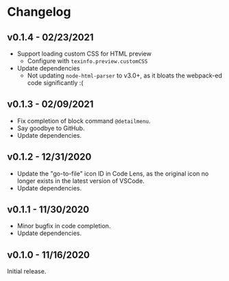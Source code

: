 # Changelog

## v0.1.4 - 02/23/2021

* Support loading custom CSS for HTML preview
  * Configure with `texinfo.preview.customCSS`
* Update dependencies
  * Not updating `node-html-parser` to v3.0+, as it bloats the webpack-ed code significantly :(

## v0.1.3 - 02/09/2021

* Fix completion of block command `@detailmenu`.
* Say goodbye to GitHub.
* Update dependencies.

## v0.1.2 - 12/31/2020

* Update the "go-to-file" icon ID in Code Lens, as the original icon no longer exists in the latest version of VSCode.
* Update dependencies.

## v0.1.1 - 11/30/2020

* Minor bugfix in code completion.
* Update dependencies.

## v0.1.0 - 11/16/2020

Initial release.
